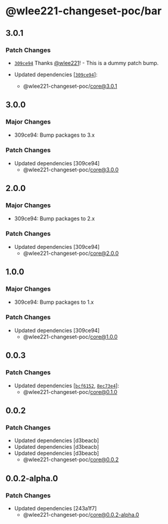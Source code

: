 # @wlee221-changeset-poc/bar

## 3.0.1

### Patch Changes

- [`309ce94`](https://github.com/wlee221/changeset-poc/commit/309ce945322a9787f745391d9f3f889e76287b60) Thanks [@wlee221](https://github.com/wlee221)! - This is a dummy patch bump.

- Updated dependencies [[`309ce94`](https://github.com/wlee221/changeset-poc/commit/309ce945322a9787f745391d9f3f889e76287b60)]:
  - @wlee221-changeset-poc/core@3.0.1

## 3.0.0

### Major Changes

- 309ce94: Bump packages to 3.x

### Patch Changes

- Updated dependencies [309ce94]
  - @wlee221-changeset-poc/core@3.0.0

## 2.0.0

### Major Changes

- 309ce94: Bump packages to 2.x

### Patch Changes

- Updated dependencies [309ce94]
  - @wlee221-changeset-poc/core@2.0.0

## 1.0.0

### Major Changes

- 309ce94: Bump packages to 1.x

### Patch Changes

- Updated dependencies [309ce94]
  - @wlee221-changeset-poc/core@1.0.0

## 0.0.3

### Patch Changes

- Updated dependencies [[`bcf6152`](https://github.com/wlee221/changeset-poc/commit/bcf61525e9faff5404fff5b52c9471f1425750b1), [`8ec73e4`](https://github.com/wlee221/changeset-poc/commit/8ec73e46290c86748b6d99ae97b35660ec295777)]:
  - @wlee221-changeset-poc/core@0.1.0

## 0.0.2

### Patch Changes

- Updated dependencies [d3beacb]
- Updated dependencies [d3beacb]
- Updated dependencies [d3beacb]
  - @wlee221-changeset-poc/core@0.0.2

## 0.0.2-alpha.0

### Patch Changes

- Updated dependencies [243a1f7]
  - @wlee221-changeset-poc/core@0.0.2-alpha.0
